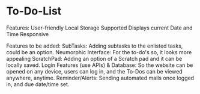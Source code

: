 # To-Do-List
Features: 
User-friendly 
Local Storage Supported 
Displays current Date and Time Responsive

Features to be added:
SubTasks: Adding subtasks to the enlisted tasks, could be an option. Neumorphic Interface: For the to-do's so, it looks more appealing
ScratchPad: Adding an option of a Scratch pad and it can be locally saved. 
Login Features (use APIs) &amp; Database: So the website can be opened on any device, users can log in, and the To-Dos can be viewed anywhere, anytime.
Reminder/Alerts: Sending automated mails once logged in, and due date/time set.

